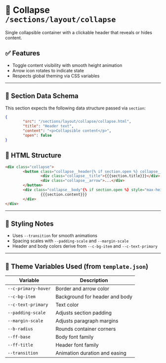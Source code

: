 # 📂 Collapse `/sections/layout/collapse`

Single collapsible container with a clickable header that reveals or hides content.

## ✅ Features

-   Toggle content visibility with smooth height animation
-   Arrow icon rotates to indicate state
-   Respects global theming via CSS variables

---

## 🧾 Section Data Schema

This section expects the following data structure passed via `section`:

```json
{
        "src": "/sections/layout/collapse/collapse.html",
        "title": "Header text",
        "content": "<p>Collapsible content</p>",
        "open": false
}
```

## 🧱 HTML Structure

```html
<div class="collapse">
        <button class="collapse__header{% if section.open %} collapse__header--open{% endif %}">
                <div class="collapse__title">{{{section.title}}}</div>
                <div class="collapse__arrow">...</div>
        </button>
        <div class="collapse__body"{% if section.open %} style="max-height: fit-content"{% endif %}>
                {{{section.content}}}
        </div>
</div>
```

---

## 🎨 Styling Notes

-   Uses `--transition` for smooth animations
-   Spacing scales with `--padding-scale` and `--margin-scale`
-   Header and body colors derive from `--c-bg-item` and `--c-text-primary`

---

## 🧩 Theme Variables Used (from `template.json`)

| Variable            | Description                       |
| ------------------- | --------------------------------- |
| `--c-primary-hover` | Border and arrow color            |
| `--c-bg-item`       | Background for header and body    |
| `--c-text-primary`  | Text color                        |
| `--padding-scale`   | Adjusts section padding           |
| `--margin-scale`    | Adjusts paragraph margins         |
| `--b-radius`        | Rounds container corners          |
| `--ff-base`         | Body font family                  |
| `--ff-title`        | Header font family                |
| `--transition`      | Animation duration and easing     |
